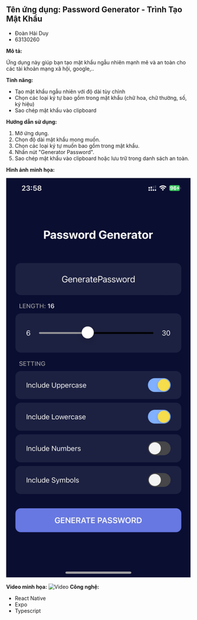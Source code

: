 ## Tên ứng dụng: Password Generator - Trình Tạo Mật Khẩu

-   Đoàn Hải Duy
-   63130260

**Mô tả:**

Ứng dụng này giúp bạn tạo mật khẩu ngẫu nhiên mạnh mẽ và an toàn cho các tài khoản mạng xã hội, google,..

**Tính năng:**

-   Tạo mật khẩu ngẫu nhiên với độ dài tùy chỉnh
-   Chọn các loại ký tự bao gồm trong mật khẩu (chữ hoa, chữ thường, số, ký hiệu)
-   Sao chép mật khẩu vào clipboard

**Hướng dẫn sử dụng:**

1. Mở ứng dụng.
2. Chọn độ dài mật khẩu mong muốn.
3. Chọn các loại ký tự muốn bao gồm trong mật khẩu.
4. Nhấn nút "Generator Password".
5. Sao chép mật khẩu vào clipboard hoặc lưu trữ trong danh sách an toàn.

**Hình ảnh minh họa:**

<img src="./assets/images/screenshot.jpg" alt="Ảnh màn hình" width="500">

**Video minh họa:**
![Video ](https://s3.ezgif.com/tmp/ezgif-3-ec869c97c5.gif)
**Công nghệ:**

-   React Native
-   Expo
-   Typescript
